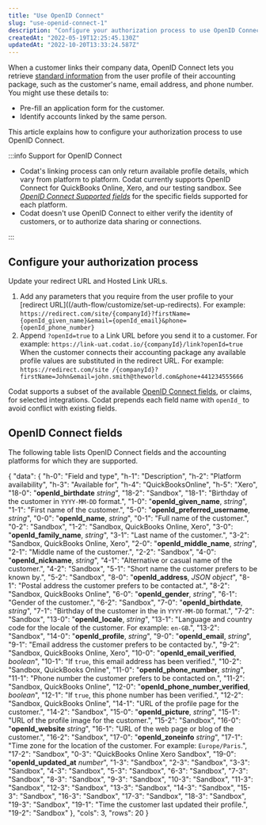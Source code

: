 ```yaml
---
title: "Use OpenID Connect"
slug: "use-openid-connect-1"
description: "Configure your authorization process to use OpenID Connect protocol"
createdAt: "2022-05-19T12:25:45.130Z"
updatedAt: "2022-10-20T13:33:24.587Z"
---
```


When a customer links their company data, OpenID Connect lets you retrieve [standard information](/use-openid-connect-1#openid-connect-fields) from the user profile of their accounting package, such as the customer's name, email address, and phone number. You might use these details to:

- Pre-fill an application form for the customer.
- Identify accounts linked by the same person.

This article explains how to configure your authorization process to use OpenID Connect.

:::info Support for OpenID Connect

- Codat's linking process can only return available profile details, which vary from platform to platform. Codat currently supports OpenID Connect for QuickBooks Online, Xero, and our testing sandbox. See [_OpenID Connect Supported fields_](/use-openid-connect-1#openid-connect-fields) for the specific fields supported for each platform.
- Codat doesn't use OpenID Connect to either verify the identity of customers, or to authorize data sharing or connections.

:::

## Configure your authorization process

Update your redirect URL and Hosted Link URLs.

1. Add any parameters that you require from the user profile to your [redirect URL]((/auth-flow/customize/set-up-redirects). For example:
   `https://redirect.com/site/{companyId}?firstName={openId_given_name}&email={openId_email}&phone={openId_phone_number}`
2. Append `?openId=true` to a Link URL before you send it to a customer. For example:
   `https://link-uat.codat.io/{companyId}/link?openId=true`
   When the customer connects their accounting package any available profile values are substituted in the redirect URL. For example:
   `https://redirect.com/site /{companyId}?firstName=John&email=john.smith@theworld.com&phone+441234555666`

Codat supports a subset of the available [OpenID Connect fields](https://openid.net/specs/openid-connect-core-1_0.html#StandardClaims), or claims, for selected integrations. Codat prepends each field name with `openId_` to avoid conflict with existing fields.

## OpenID Connect fields

The following table lists OpenID Connect fields and the accounting platforms for which they are supported.

{
"data": {
"h-0": "Field and type",
"h-1": "Description",
"h-2": "Platform availability",
"h-3": "Available for",
"h-4": "QuickBooksOnline",
"h-5": "Xero",
"18-0": "**openId_birthdate**
_string_",
"18-2": "Sandbox",
"18-1": "Birthday of the customer in `YYYY-MM-DD` format.",
"1-0": "**openId_given_name**,
_string_",
"1-1": "First name of the customer.",
"5-0": "**openId_preferred_username**,
_string_",
"0-0": "**openId_name**,
_string_",
"0-1": "Full name of the customer.",
"0-2": "Sandbox",
"1-2": "Sandbox,
QuickBooks Online,
Xero",
"3-0": "**openId_family_name**,
_string_",
"3-1": "Last name of the customer.",
"3-2": "Sandbox,
QuickBooks Online,
Xero",
"2-0": "**openId_middle_name**,
_string_",
"2-1": "Middle name of the customer.",
"2-2": "Sandbox",
"4-0": "**openId_nickname**,
_string_",
"4-1": "Alternative or casual name of the customer.",
"4-2": "Sandbox",
"5-1": "Short name the customer prefers to be known by.",
"5-2": "Sandbox",
"8-0": "**openId_address**,
_JSON object_",
"8-1": "Postal address the customer prefers to be contacted at.",
"8-2": "Sandbox,
QuickBooks Online",
"6-0": "**openId_gender**,
_string_",
"6-1": "Gender of the customer.",
"6-2": "Sandbox",
"7-0": "**openId_birthdate**,
_string_",
"7-1": "Birthday of the customer in the in `YYYY-MM-DD` format.",
"7-2": "Sandbox",
"13-0": "**openId_locale**,
_string_",
"13-1": "Language and country code for the locale of the customer.
For example: `en-GB`.",
"13-2": "Sandbox",
"14-0": "**openId_profile**,
_string_",
"9-0": "**openId_email**,
_string_",
"9-1": "Email address the customer prefers to be contacted by.",
"9-2": "Sandbox,
QuickBooks Online,
Xero",
"10-0": "**openId_email_verified**,
_boolean_",
"10-1": "If `true`, this email address has been verified.",
"10-2": "Sandbox,
QuickBooks Online",
"11-0": "**openId_phone_number**, _string_",
"11-1": "Phone number the customer prefers to be contacted on.",
"11-2": "Sandbox,
QuickBooks Online",
"12-0": "**openId_phone_number_verified**,
_boolean_",
"12-1": "If `true`, this phone number has been verified.",
"12-2": "Sandbox,
QuickBooks Online",
"14-1": "URL of the profile page for the customer.",
"14-2": "Sandbox",
"15-0": "**openId_picture**,
_string_",
"15-1": "URL of the profile image for the customer.",
"15-2": "Sandbox",
"16-0": "**openId_website**
_string_",
"16-1": "URL of the web page or blog of the customer.",
"16-2": "Sandbox",
"17-0": "**openId_zoneinfo**
_string_",
"17-1": "Time zone for the location
of the customer. For example: `Europe/Paris`.",
"17-2": "Sandbox",
"0-3": "QuickBooks Online
Xero
Sandbox",
"19-0": "**openId_updated_at**
_number_",
"1-3": "Sandbox",
"2-3": "Sandbox",
"3-3": "Sandbox",
"4-3": "Sandbox",
"5-3": "Sandbox",
"6-3": "Sandbox",
"7-3": "Sandbox",
"8-3": "Sandbox",
"9-3": "Sandbox",
"10-3": "Sandbox",
"11-3": "Sandbox",
"12-3": "Sandbox",
"13-3": "Sandbox",
"14-3": "Sandbox",
"15-3": "Sandbox",
"16-3": "Sandbox",
"17-3": "Sandbox",
"18-3": "Sandbox",
"19-3": "Sandbox",
"19-1": "Time the customer last updated their profile.",
"19-2": "Sandbox"
},
"cols": 3,
"rows": 20
}

